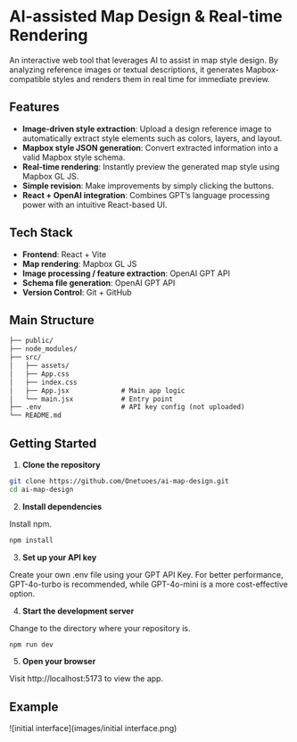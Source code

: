 # AI-assisted Map Design & Real-time Rendering

An interactive web tool that leverages AI to assist in map style design. By analyzing reference images or textual descriptions, it generates Mapbox-compatible styles and renders them in real time for immediate preview.

## Features

- **Image-driven style extraction**: Upload a design reference image to automatically extract style elements such as colors, layers, and layout.
- **Mapbox style JSON generation**: Convert extracted information into a valid Mapbox style schema.
- **Real-time rendering**: Instantly preview the generated map style using Mapbox GL JS.
- **Simple revision**: Make improvements by simply clicking the buttons.
- **React + OpenAI integration**: Combines GPT’s language processing power with an intuitive React-based UI.

## Tech Stack

- **Frontend**: React + Vite
- **Map rendering**: Mapbox GL JS
- **Image processing / feature extraction**: OpenAI GPT API
- **Schema file generation**: OpenAI GPT API
- **Version Control**: Git + GitHub

## Main Structure 

```markdown
├── public/  
├── node_modules/  
├── src/  
│   ├── assets/  
│   ├── App.css  
│   ├── index.css  
│   ├── App.jsx             # Main app logic  
│   └── main.jsx            # Entry point  
├── .env                    # API key config (not uploaded)  
└── README.md
```
## Getting Started

1. **Clone the repository**

```bash
git clone https://github.com/Onetuoes/ai-map-design.git
cd ai-map-design
```

2. **Install dependencies**
   
Install npm.  
```bash
npm install
```

3. **Set up your API key**
  
Create your own .env file using your GPT API Key. For better performance, GPT-4o-turbo is recommended, while GPT-4o-mini is a more cost-effective option.  

4. **Start the development server**

Change to the directory where your repository is.   
```bash
npm run dev
```

5. **Open your browser**

Visit http://localhost:5173 to view the app.  

## Example

![initial interface](images/initial interface.png)


